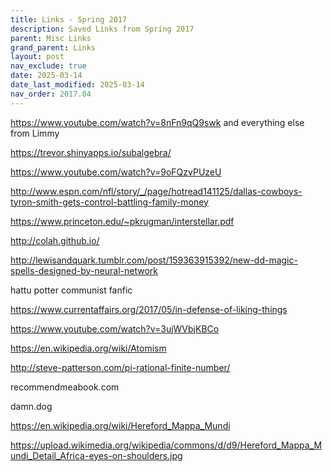 ```yaml
---
title: Links - Spring 2017
description: Saved Links from Spring 2017
parent: Misc Links
grand_parent: Links
layout: post
nav_exclude: true
date: 2025-03-14
date_last_modified: 2025-03-14
nav_order: 2017.04
---
```



https://www.youtube.com/watch?v=8nFn9qQ9swk and everything else from Limmy 

https://trevor.shinyapps.io/subalgebra/ 

https://www.youtube.com/watch?v=9oFQzvPUzeU 

http://www.espn.com/nfl/story/_/page/hotread141125/dallas-cowboys-tyron-smith-gets-control-battling-family-money

https://www.princeton.edu/~pkrugman/interstellar.pdf

http://colah.github.io/

http://lewisandquark.tumblr.com/post/159363915392/new-dd-magic-spells-designed-by-neural-network

hattu potter communist fanfic

https://www.currentaffairs.org/2017/05/in-defense-of-liking-things


https://www.youtube.com/watch?v=3ujWVbjKBCo

https://en.wikipedia.org/wiki/Atomism


http://steve-patterson.com/pi-rational-finite-number/

<!--
Complaints about murray
atlantic article about steelman and the r vegan response
-->

recommendmeabook.com

damn.dog


https://en.wikipedia.org/wiki/Hereford_Mappa_Mundi

https://upload.wikimedia.org/wikipedia/commons/d/d9/Hereford_Mappa_Mundi_Detail_Africa-eyes-on-shoulders.jpg